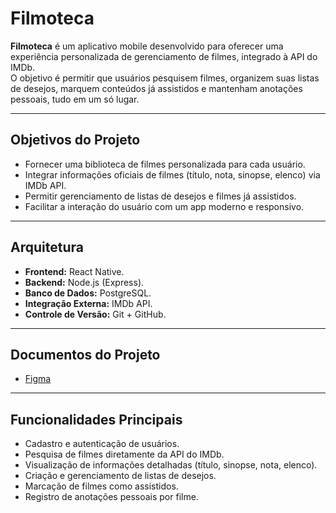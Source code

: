 # Filmoteca

**Filmoteca** é um aplicativo mobile desenvolvido para oferecer uma experiência personalizada de gerenciamento de filmes, integrado à API do IMDb.  
O objetivo é permitir que usuários pesquisem filmes, organizem suas listas de desejos, marquem conteúdos já assistidos e mantenham anotações pessoais, tudo em um só lugar.

---

## Objetivos do Projeto
- Fornecer uma biblioteca de filmes personalizada para cada usuário.  
- Integrar informações oficiais de filmes (título, nota, sinopse, elenco) via IMDb API.  
- Permitir gerenciamento de listas de desejos e filmes já assistidos.  
- Facilitar a interação do usuário com um app moderno e responsivo.  

---

## Arquitetura
- **Frontend:** React Native.  
- **Backend:** Node.js (Express).  
- **Banco de Dados:** PostgreSQL.  
- **Integração Externa:** IMDb API.  
- **Controle de Versão:** Git + GitHub.  

---

## Documentos do Projeto
- [Figma](https://www.figma.com/design/7IQYQ0zUqnPlz1LFJwjPsA/PROGRAMACAO_APP?node-id=0-1&t=TTZbmh1BK16rwzq1-1)  

---

## Funcionalidades Principais
- Cadastro e autenticação de usuários.  
- Pesquisa de filmes diretamente da API do IMDb.  
- Visualização de informações detalhadas (título, sinopse, nota, elenco).  
- Criação e gerenciamento de listas de desejos.  
- Marcação de filmes como assistidos.  
- Registro de anotações pessoais por filme.
